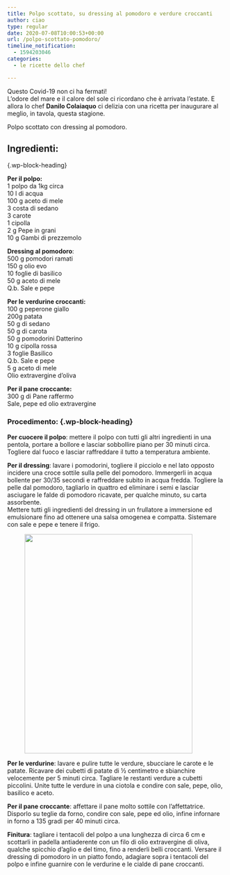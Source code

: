 ```yaml
---
title: Polpo scottato, su dressing al pomodoro e verdure croccanti
author: ciao
type: regular
date: 2020-07-08T10:00:53+00:00
url: /polpo-scottato-pomodoro/
timeline_notification:
  - 1594203046
categories:
  - le ricette dello chef

---
```

Questo Covid-19 non ci ha fermati!  
L’odore del mare e il calore del sole ci ricordano che è arrivata l’estate. E allora lo chef **Danilo Colaiaquo** ci delizia con una ricetta per inaugurare al meglio, in tavola, questa stagione.

Polpo scottato con dressing al pomodoro.

## **Ingredienti:**  
 {.wp-block-heading}

**Per il polpo:**  
1 polpo da 1kg circa  
10 l di acqua  
100 g aceto di mele  
3 costa di sedano  
3 carote  
1 cipolla  
2 g Pepe in grani  
10 g Gambi di prezzemolo

**Dressing al pomodoro**:  
500 g pomodori ramati  
150 g olio evo  
10 foglie di basilico  
50 g aceto di mele  
Q.b. Sale e pepe

**Per le verdurine croccanti:**  
100 g peperone giallo  
200g patata  
50 g di sedano  
50 g di carota  
50 g pomodorini Datterino  
10 g cipolla rossa  
3 foglie Basilico  
Q.b. Sale e pepe  
5 g aceto di mele  
Olio extravergine d&#8217;oliva

**Per il pane croccante:**  
300 g di Pane raffermo  
Sale, pepe ed olio extravergine

### Procedimento: {.wp-block-heading}

**Per cuocere il polpo**: mettere il polpo con tutti gli altri ingredienti in una pentola, portare a bollore e lasciar sobbollire piano per 30 minuti circa. Togliere dal fuoco e lasciar raffreddare il tutto a temperatura ambiente.  
  
**Per il dressing**: lavare i pomodorini, togliere il picciolo e nel lato opposto incidere una croce sottile sulla pelle del pomodoro. Immergerli in acqua bollente per 30/35 secondi e raffreddare subito in acqua fredda. Togliere la pelle dal pomodoro, tagliarlo in quattro ed eliminare i semi e lasciar asciugare le falde di pomodoro ricavate, per qualche minuto, su carta assorbente.  
Mettere tutti gli ingredienti del dressing in un frullatore a immersione ed emulsionare fino ad ottenere una salsa omogenea e compatta. Sistemare con sale e pepe e tenere il frigo.

<div class="wp-block-image">
  <figure class="alignleft size-large is-resized"><img loading="lazy" decoding="async" src="images/wp-content/uploads/2020/07/ricetta-polpo-pane-aleepepe-alessandro-creta.jpg?w=720" alt="" class="wp-image-1468" width="386" height="505" /></figure>
</div>

  
**Per le verdurine**: lavare e pulire tutte le verdure, sbucciare le carote e le patate. Ricavare dei cubetti di patate di ½ centimetro e sbianchire velocemente per 5 minuti circa. Tagliare le restanti verdure a cubetti piccolini. Unite tutte le verdure in una ciotola e condire con sale, pepe, olio, basilico e aceto.  
  
**Per il pane croccante**: affettare il pane molto sottile con l&#8217;affettatrice. Disporlo su teglie da forno, condire con sale, pepe ed olio, infine infornare in forno a 135 gradi per 40 minuti circa.  
  
**Finitura**: tagliare i tentacoli del polpo a una lunghezza di circa 6 cm e scottarli in padella antiaderente con un filo di olio extravergine di oliva, qualche spicchio d&#8217;aglio e del timo, fino a renderli belli croccanti. Versare il dressing di pomodoro in un piatto fondo, adagiare sopra i tentacoli del polpo e infine guarnire con le verdurine e le cialde di pane croccanti.